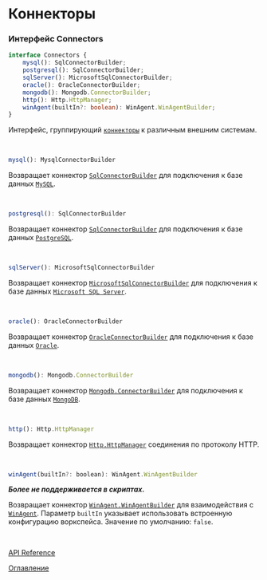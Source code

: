 # Коннекторы

### Интерфейс Connectors<a name="connectors"></a>
```ts
interface Connectors {
	mysql(): SqlConnectorBuilder;
	postgresql(): SqlConnectorBuilder;
	sqlServer(): MicrosoftSqlConnectorBuilder;
	oracle(): OracleConnectorBuilder;
	mongodb(): Mongodb.ConnectorBuilder;
	http(): Http.HttpManager;
	winAgent(builtIn?: boolean): WinAgent.WinAgentBuilder;
}
```
Интерфейс, группирующий [`коннекторы`](../appendix/glossary.md#connector) к различным внешним системам.

&nbsp;

```js
mysql(): MysqlConnectorBuilder
```
Возвращает коннектор [`SqlConnectorBuilder`](./relationalDB.md#mysql-connector-builder) для подключения к базе данных [`MySQL`](https://ru.wikipedia.org/wiki/MySQL).

&nbsp;

```js
postgresql(): SqlConnectorBuilder
```
Возвращает коннектор [`SqlConnectorBuilder`](./relationalDB.md#sql-connector-builder) для подключения к базе данных [`PostgreSQL`](https://ru.wikipedia.org/wiki/PostgreSQL).

&nbsp;

```js
sqlServer(): MicrosoftSqlConnectorBuilder
```
Возвращает коннектор [`MicrosoftSqlConnectorBuilder`](./relationalDB.md#microsoft-sql-connector-builder) для подключения к базе данных [`Microsoft SQL Server`](https://ru.wikipedia.org/wiki/Microsoft_SQL_Server).

&nbsp;

```js
oracle(): OracleConnectorBuilder
```
Возвращает коннектор [`OracleConnectorBuilder`](./relationalDB.md#oracle-connector-builder) для подключения к базе данных [`Oracle`](https://ru.wikipedia.org/wiki/Oracle_Database).

&nbsp;

```js
mongodb(): Mongodb.ConnectorBuilder
```
Возвращает коннектор [`Mongodb.ConnectorBuilder`](./mongoDB.md#connector-builder) для подключения к базе данных [`MongoDB`](https://ru.wikipedia.org/wiki/MongoDB).

&nbsp;

```js
http(): Http.HttpManager
```
Возвращает коннектор [`Http.HttpManager`](./http.md#http-manager) соединения по протоколу HTTP.

&nbsp;

```js
winAgent(builtIn?: boolean): WinAgent.WinAgentBuilder
```
***Более не поддерживается в скриптах.***

Возвращает коннектор [`WinAgent.WinAgentBuilder`](./winAgent.md#win-agent-builder) для взаимодействия с [`WinAgent`](./winAgent.md). Параметр `builtIn` указывает использовать встроенную конфигурацию воркспейса. Значение по умолчанию: `false`.

&nbsp;

[API Reference](API.md)

[Оглавление](../README.md)
